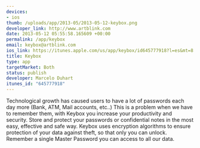 ```yaml
--- 
devices: 
- ios
thumb: /uploads/app/2013-05/2013-05-12-keybox.png
developer_link: http://www.artblink.com
date: 2013-05-12 05:55:58.165609 +00:00
permalink: /app/keybox
email: keybox@artblink.com
ios_link: https://itunes.apple.com/us/app/keybox/id645777918?l=es&mt=8
title: Keybox
type: app
targetMarket: Both
status: publish
developer: Marcelo Duhart
itunes_id: "645777918"
---
```


Technological growth has caused users to have a lot of passwords each day more (Bank, ATM, Mail accounts, etc..) This is a problem when we have to remember them, with Keybox you increase your productivity and security.
Store and protect your passwords or confidential notes in the most easy, effective and safe way. Keybox uses encryption algorithms to ensure protection of your data against theft, so that only you can unlock. Remember a single Master Password you can access to all our data.

